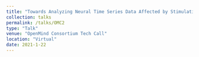 ```yaml
---
title: "Towards Analyzing Neural Time Series Data Affected by Stimulation Artifact"
collection: talks
permalink: /talks/OMC2
type: "Talk"
venue: "OpenMind Consortium Tech Call"
location: "Virtual"
date: 2021-1-22
---
```

